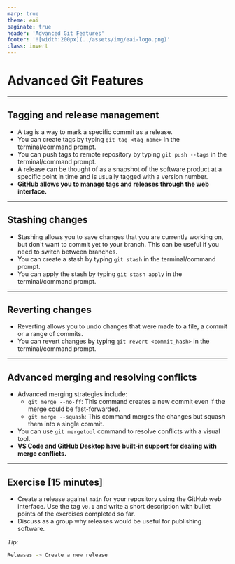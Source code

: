 ```yaml
---
marp: true
theme: eai
paginate: true
header: 'Advanced Git Features'
footer: '![width:200px](../assets/img/eai-logo.png)'
class: invert
---
```


# Advanced Git Features

---

## Tagging and release management

- A tag is a way to mark a specific commit as a release.
- You can create tags by typing `git tag <tag_name>` in the terminal/command prompt.
- You can push tags to remote repository by typing `git push --tags` in the terminal/command prompt.
- A release can be thought of as a snapshot of the software product at a specific point in time and is usually tagged with a version number.
- **GitHub allows you to manage tags and releases through the web interface.**

---

## Stashing changes

- Stashing allows you to save changes that you are currently working on, but don't want to commit yet to your branch. This can be useful if you need to switch between branches.
- You can create a stash by typing `git stash` in the terminal/command prompt.
- You can apply the stash by typing `git stash apply` in the terminal/command prompt.

---

## Reverting changes

- Reverting allows you to undo changes that were made to a file, a commit or a range of commits.
- You can revert changes by typing `git revert <commit_hash>` in the terminal/command prompt.

---

## Advanced merging and resolving conflicts

- Advanced merging strategies include:
  - `git merge --no-ff`: This command creates a new commit even if the merge could be fast-forwarded.
  - `git merge --squash`: This command merges the changes but squash them into a single commit.
- You can use `git mergetool` command to resolve conflicts with a visual tool.
- **VS Code and GitHub Desktop have built-in support for dealing with merge conflicts.**

---

## Exercise [15 minutes]

- Create a release against `main` for your repository using the GitHub web interface. Use the tag `v0.1` and write a short description with bullet points of the exercises completed so far.
- Discuss as a group why releases would be useful for publishing software.

*Tip:*

```bash
Releases -> Create a new release
```
